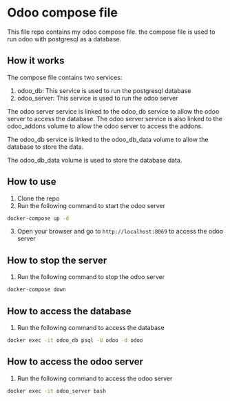 # Odoo compose file

This file repo contains my odoo compose file. the compose file is used to run odoo with postgresql as a database.

## How it works

The compose file contains two services:
1. odoo_db: This service is used to run the postgresql database
2. odoo_server: This service is used to run the odoo server

The odoo server service is linked to the odoo_db service to allow the odoo server to access the database. The odoo server service is also linked to the odoo_addons volume to allow the odoo server to access the addons.

The odoo_db service is linked to the odoo_db_data volume to allow the database to store the data.

The odoo_db_data volume is used to store the database data.

## How to use

1. Clone the repo
2. Run the following command to start the odoo server
```bash
docker-compose up -d 
```
3. Open your browser and go to `http://localhost:8069` to access the odoo server

## How to stop the server

1. Run the following command to stop the odoo server
```bash
docker-compose down
```

## How to access the database

1. Run the following command to access the database
```bash
docker exec -it odoo_db psql -U odoo -d odoo
```

## How to access the odoo server

1. Run the following command to access the odoo server
```bash
docker exec -it odoo_server bash
```